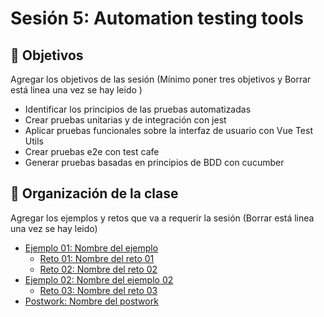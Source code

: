 
# Sesión 5: Automation testing tools
## :dart: Objetivos

Agregar los objetivos de las sesión (Mínimo poner tres objetivos y Borrar está linea una vez se hay leido )

- Identificar los principios de las pruebas automatizadas
- Crear pruebas unitarias y de integración con jest
- Aplicar pruebas funcionales sobre la interfaz de usuario con Vue Test Utils
- Crear pruebas e2e con test cafe
- Generar pruebas basadas en principios de BDD con cucumber


## 📂 Organización de la clase

Agregar los ejemplos y retos que va a requerir la sesión (Borrar está linea una vez se hay leido)

- [Ejemplo 01:  Nombre del ejemplo](./Ejemplo-01/README.md)
    - [Reto 01: Nombre del reto 01](./Reto-01/README.md)
    - [Reto  02: Nombre del reto 02](./Reto-02/README.md)
- [Ejemplo 02: Nombre del ejemplo 02](./Ejemplo-02/README.md)
    - [Reto 03: Nombre del reto 03](./Reto-03/README.md)
- [Postwork: Nombre del postwork](./Postwork/README.md)





